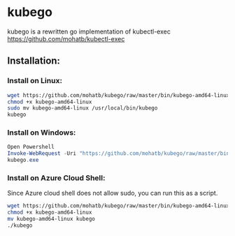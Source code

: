 # kubego
kubego is a rewritten go implementation of kubectl-exec https://github.com/mohatb/kubectl-exec

## Installation:

### Install on Linux:

```bash
wget https://github.com/mohatb/kubego/raw/master/bin/kubego-amd64-linux
chmod +x kubego-amd64-linux
sudo mv kubego-amd64-linux /usr/local/bin/kubego
kubego
```


### Install on Windows:

```powershell
Open Powershell
Invoke-WebRequest -Uri "https://github.com/mohatb/kubego/raw/master/bin/kubego-amd64-windows.exe" -OutFile "$($env:userprofile)\AppData\Local\Microsoft\WindowsApps\kubego.exe"
kubego.exe
```

### Install on Azure Cloud Shell:

Since Azure cloud shell does not allow sudo, you can run this as a script.
```bash
wget https://github.com/mohatb/kubego/raw/master/bin/kubego-amd64-linux
chmod +x kubego-amd64-linux
mv kubego-amd64-linux kubego
./kubego
```
